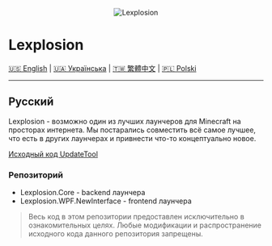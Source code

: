 <p align="center">
<img alt="Lexplosion" src="https://github.com/user-attachments/assets/582dc21c-7ffa-41ad-8e05-b07b86295024" />
</p>

# Lexplosion

[🇺🇸 English](README/README-en.md) | [🇺🇦 Українська](README/README-uk.md) | [🇹🇼 繁體中文](README/README-zh-CH.md) | [🇵🇱 Polski](README/README-pl.md)

---

## Русский

Lexplosion - возможно один из лучших лаунчеров для Minecraft на просторах интернета. Мы постарались совместить всё самое лучшее, что есть в других лаунчерах и привнести что-то концептуально новое.

[Исходный код UpdateTool](https://github.com/NightWorldTeam/Lexplosion-UpdateTool)

### Репозиторий
- Lexplosion.Core - backend лаунчера
- Lexplosion.WPF.NewInterface - frontend лаунчера

> Весь код в этом репозитории предоставлен исключительно в ознакомительных целях. 
Любые модификации и распространение исходного кода данного репозитория запрещены.

